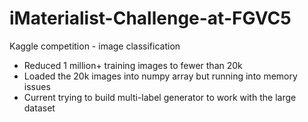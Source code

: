 # iMaterialist-Challenge-at-FGVC5
Kaggle competition - image classification 


- Reduced 1 million+ training images to fewer than 20k 
- Loaded the 20k images into numpy array but running into memory issues
- Current trying to build multi-label generator to work with the large dataset 
